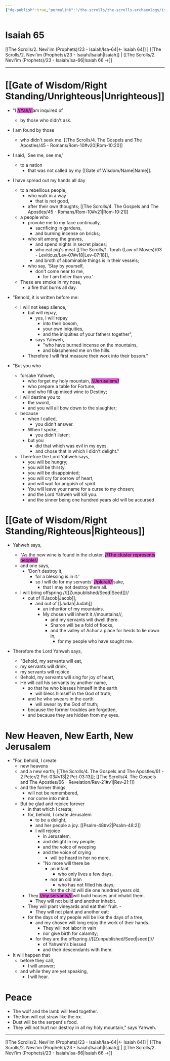 ```yaml
---
{"dg-publish":true,"permalink":"/the-scrolls/the-scrolls-archaeology/isa-65-archaeology/","tags":["#TheScrolls","#Archaeology"]}
---
```



# Isaiah 65

[[The Scrolls/2. Nevi'im (Prophets)/23 - Isaiah/Isa-64\|← Isaiah 64]] | [[The Scrolls/2. Nevi'im (Prophets)/23 - Isaiah/Isaiah\|Isaiah]] | [[The Scrolls/2. Nevi'im (Prophets)/23 - Isaiah/Isa-66\|Isaiah 66 →]]
***
# [[Gate of Wisdom/Right Standing/Unrighteous\|Unrighteous]]

- "I <mark style="background: #CD04BBA6;">//Yah// </mark>am inquired of 
	- by those who didn't ask. 
- I am found by those 
	- who didn't seek me. [[The Scrolls/4. The Gospels and The Apostles/45 - Romans/Rom-10#v20\|Rom-10:20]]
- I said, 'See me, see me,' 
	- to a nation 
		- that was not called by my [[Gate of Wisdom/Name\|Name]]. 
- I have spread out my hands all day 
	- to a rebellious people, 
		- who walk in a way 
			- that is not good, 
		- after their own thoughts; [[The Scrolls/4. The Gospels and The Apostles/45 - Romans/Rom-10#v21\|Rom-10:21]]
	- a people who 
		- provoke me to my face continually, 
			- sacrificing in gardens, 
			- and burning incense on bricks; 
		- who sit among the graves, 
			- and spend nights in secret places; 
			- who eat pig's meat [[The Scrolls/1. Torah (Law of Moses)/03 - Leviticus/Lev-07#v18\|Lev-07:18]], 
			- and broth of abominable things is in their vessels; 
		- who say, 'Stay by yourself, 
			- don't come near to me, 
				- for I am holier than you.' 
	- These are smoke in my nose, 
		- a fire that burns all day. 

- "Behold, it is written before me: 
	- I will not keep silence, 
		- but will repay, 
			- yes, I will repay 
				- into their bosom, 
				- your own iniquities, 
				- and the iniquities of your fathers together", 
			- says Yahweh, 
				- "who have burned incense on the mountains, 
				- and blasphemed me on the hills. 
		- Therefore I will first measure their work into their bosom." 
- "But you who 
	- forsake Yahweh, 
		- who forget my holy mountain, <mark style="background: #CD04BBA6;">//Jerusalem//</mark> 
		- who prepare a table for Fortune, 
		- and who fill up mixed wine to Destiny; 
	- I will destine you to 
		- the sword, 
		- and you will all bow down to the slaughter;
	- because 
		- when I called, 
			- you didn't answer. 
		- When I spoke, 
			- you didn't listen; 
		- but you 
			- did that which was evil in my eyes, 
			- and chose that in which I didn't delight." 
	- Therefore the Lord Yahweh says, 
		- you will be hungry;
		- you will be thirsty.
		- you will be disappointed; 
		- you will cry for sorrow of heart, 
		- and will wail for anguish of spirit. 
		- You will leave your name for a curse to my chosen; 
		- and the Lord Yahweh will kill you.
		-  and the sinner being one hundred years old will be accursed

# [[Gate of Wisdom/Right Standing/Righteous\|Righteous]]

- Yahweh says, 
	- "As the new wine is found in the cluster, <mark style="background: #CD04BBA6;">//The cluster represents people//</mark>
	- and one says, 
		- 'Don't destroy it, 
			- for a blessing is in it:' 
			- so I will do for my servants' <mark style="background: #CD04BBA6;">//plural// </mark>sake, 
				- that I may not destroy them all. 
	- I will bring offspring //[[Zunpublished/Seed\|Seed]]// 
		- out of [[Jacob\|Jacob]], 
			- and out of [[Judah\|Judah]]
				- an inheritor of my mountains. 
				- My chosen will inherit it //mountains//, 
					- and my servants will dwell there. 
					- Sharon will be a fold of flocks, 
					- and the valley of Achor a place for herds to lie down in, 
						- for my people who have sought me. 
	
- Therefore the Lord Yahweh says, 
	- "Behold, my servants will eat, 
	- my servants will drink, 
	- my servants will rejoice
	- Behold, my servants will sing for joy of heart, 
	- He will call his servants by another name, 
		- so that he who blesses himself in the earth 
			- will bless himself in the God of truth; 
		- and he who swears in the earth 
			- will swear by the God of truth; 
		- because the former troubles are forgotten, 
		- and because they are hidden from my eyes. 
# New Heaven, New Earth, New Jerusalem

- "For, behold, I create 
	- new heavens 
	- and a new earth; [[The Scrolls/4. The Gospels and The Apostles/61 - 2 Peter/2 Pet-03#v13\|2 Pet-03:13]]; [[The Scrolls/4. The Gospels and The Apostles/66 - Revelation/Rev-21#v1\|Rev-21:1]]
	- and the former things 
		- will not be remembered, 
		- nor come into mind. 
	- But be glad and rejoice forever 
		- in that which I create; 
		- for, behold, I create Jerusalem 
			- to be a delight, 
			- and her people a joy.  [[Psalm-48#v2\|Psalm-48:2]]
			- I will rejoice 
				- in Jerusalem, 
				- and delight in my people; 
				- and the voice of weeping 
				- and the voice of crying 
					- will be heard in her no more. 
				- "No more will there be 
					- an infant 
						- who only lives a few days, 
					- nor an old man 
						- who has not filled his days; 
					- for the child will die one hundred years old, 
		- They <mark style="background: #CD04BBA6;">//my servants// </mark>will build houses and inhabit them. 
			- They will not build and another inhabit. 
		- They will plant vineyards and eat their fruit. 			- 
			- They will not plant and another eat: 
		- for the days of my people will be like the days of a tree, 
			- and my chosen will long enjoy the work of their hands.
				- They will not labor in vain 
				- nor give birth for calamity; 
			- for they are the offspring //[[Zunpublished/Seed\|seed]]// 
				- of Yahweh's blessed 
				- and their descendants with them. 
- It will happen that 
	- before they call, 
		- I will answer; 
	- and while they are yet speaking, 
		- I will hear. 

# Peace
 
- The wolf and the lamb will feed together. 
- The lion will eat straw like the ox. 
- Dust will be the serpent's food. 
- They will not hurt nor destroy in all my holy mountain," says Yahweh.

***
[[The Scrolls/2. Nevi'im (Prophets)/23 - Isaiah/Isa-64\|← Isaiah 64]] | [[The Scrolls/2. Nevi'im (Prophets)/23 - Isaiah/Isaiah\|Isaiah]] | [[The Scrolls/2. Nevi'im (Prophets)/23 - Isaiah/Isa-66\|Isaiah 66 →]]

